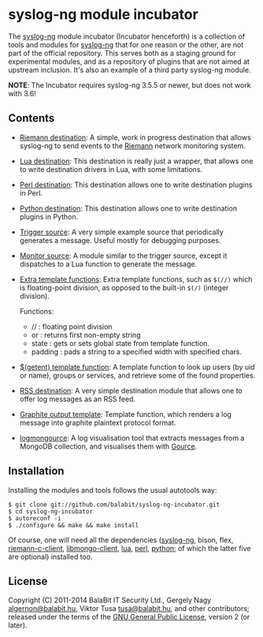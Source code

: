 syslog-ng module incubator
==========================

The [syslog-ng][sng] module incubator (Incubator henceforth) is a
collection of tools and modules for [syslog-ng][sng] that for one
reason or the other, are not part of the official repository. This
serves both as a staging ground for experimental modules, and as a
repository of plugins that are not aimed at upstream inclusion. It's
also an example of a third party syslog-ng module.

 [sng]: https://github.com/balabit/syslog-ng

**NOTE**: The Incubator requires syslog-ng 3.5.5 or newer, but does
  not work with 3.6!

Contents
--------

 * [Riemann destination][sng:riemann]: A simple, work in progress
   destination that allows syslog-ng to send events to the
   [Riemann](http://riemann.io/) network monitoring system.

   [sng:riemann]: https://github.com/balabit/syslog-ng-incubator/tree/master/modules/riemann/

 * [Lua destination][sng:lua]: This destination is really just a
   wrapper, that allows one to write destination drivers in Lua, with
   some limitations.

   [sng:lua]: https://github.com/balabit/syslog-ng-incubator/tree/master/modules/lua/

 * [Perl destination][sng:perl]: This destination allows one to write
   destination plugins in Perl.

   [sng:perl]: https://github.com/balabit/syslog-ng-incubator/tree/master/modules/perl/

 * [Python destination][sng:python]: This destination allows one to write
   destination plugins in Python.

   [sng:python]: https://github.com/balabit/syslog-ng-incubator/tree/master/modules/python/

 * [Trigger source][sng:trigger]: A very simple example source that
   periodically generates a message. Useful mostly for debugging
   purposes.

   [sng:trigger]: https://github.com/balabit/syslog-ng-incubator/tree/master/modules/trigger-source/

 * [Monitor source][sng:monitor]: A module similar to the trigger
   source, except it dispatches to a Lua function to generate the
   message.

   [sng:monitor]: https://github.com/balabit/syslog-ng-incubator/tree/master/modules/monitor-source/

 * [Extra template functions][sng:bf+]: Extra template functions, such
   as `$(//)` which is floating-point division, as opposed to the
   built-in `$(/)` (integer division).
 
   Functions:
    * // : floating point division
    * or : returns first non-empty string
    * state : gets or sets global state from template function.
    * padding : pads a string to a specified width with specified chars.

   [sng:bf+]: https://github.com/balabit/syslog-ng-incubator/tree/master/modules/basicfuncs-plus/

 * [$(getent) template function][sng:tfgetent]: A template function to
   look up users (by uid or name), groups or services, and retrieve
   some of the found properties.

   [sng:tfgetent]: https://github.com/balabit/syslog-ng-incubator/tree/master/modules/getent/

 * [RSS destination][sng:rss]: A very simple destination module that
   allows one to offer log messages as an RSS feed.

   [sng:rss]: https://github.com/balabit/syslog-ng-incubator/tree/master/modules/rss/

 * [Graphite output template][sng:graphite]: Template function, which renders a log message into
   graphite plaintext protocol format.

   [sng:graphite]: https://github.com/balabit/syslog-ng-incubator/tree/master/modules/graphite/

 * [logmongource][sng:mongource]: A log visualisation tool that
   extracts messages from a MongoDB collection, and visualises them
   with [Gource](https://code.google.com/p/gource/).

   [sng:mongource]: https://github.com/balabit/syslog-ng-incubator/tree/master/tools/visualize/

Installation
------------

Installing the modules and tools follows the usual autotools way:

    $ git clone git://github.com/balabit/syslog-ng-incubator.git
    $ cd syslog-ng-incubator
    $ autoreconf -i
    $ ./configure && make && make install

Of course, one will need all the dependencies ([syslog-ng][sng],
bison, flex, [riemann-c-client][lrc], [libmongo-client][lmc],
[lua][lua], [perl][perl], [python][python]; of which the latter five
are optional) installed too.

 [lrc]: https://github.com/algernon/riemann-c-client
 [lmc]: https://github.com/algernon/libmongo-client
 [lua]: http://www.lua.org/
 [perl]: http://www.perl.org/
 [python]: http://www.python.org/

License
-------

Copyright (C) 2011-2014 BalaBit IT Security Ltd., Gergely Nagy
<algernon@balabit.hu>, Viktor Tusa <tusa@balabit.hu>, and other
contributors; released under the terms of the
[GNU General Public License][gpl], version 2 (or later).

 [gpl]: http://www.gnu.org/licenses/gpl-2.0.html
